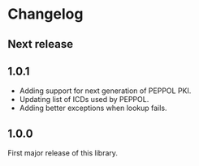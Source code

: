 # Changelog


## Next release


## 1.0.1

* Adding support for next generation of PEPPOL PKI.
* Updating list of ICDs used by PEPPOL.
* Adding better exceptions when lookup fails.


## 1.0.0

First major release of this library.